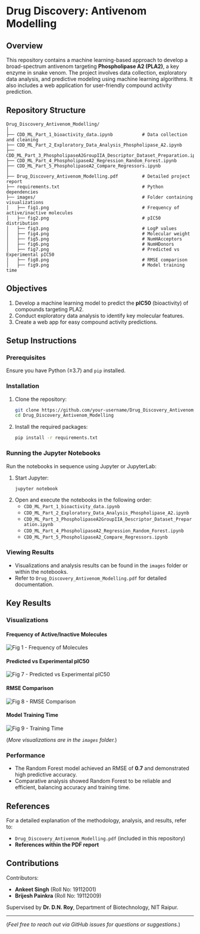 # Drug Discovery: Antivenom Modelling

## Overview
This repository contains a machine learning-based approach to develop a broad-spectrum antivenom targeting **Phospholipase A2 (PLA2)**, a key enzyme in snake venom. The project involves data collection, exploratory data analysis, and predictive modeling using machine learning algorithms. It also includes a web application for user-friendly compound activity prediction.

## Repository Structure
```
Drug_Discovery_Antivenom_Modelling/
│
├── CDD_ML_Part_1_bioactivity_data.ipynb           # Data collection and cleaning
├── CDD_ML_Part_2_Exploratory_Data_Analysis_Phospholipase_A2.ipynb
├── CDD_ML_Part_3_PhospholipaseA2GroupIIA_Descriptor_Dataset_Preparation.ipynb
├── CDD_ML_Part_4_PhospholipaseA2_Regression_Random_Forest.ipynb
├── CDD_ML_Part_5_PhospholipaseA2_Compare_Regressors.ipynb
│
├── Drug_Discovery_Antivenom_Modelling.pdf         # Detailed project report
├── requirements.txt                               # Python dependencies
├── images/                                        # Folder containing visualizations
│   ├── fig1.png                                   # Frequency of active/inactive molecules
│   ├── fig2.png                                   # pIC50 distribution
│   ├── fig3.png                                   # LogP values
│   ├── fig4.png                                   # Molecular weight
│   ├── fig5.png                                   # NumHAcceptors
│   ├── fig6.png                                   # NumHDonors
│   ├── fig7.png                                   # Predicted vs Experimental pIC50
│   ├── fig8.png                                   # RMSE comparison
│   ├── fig9.png                                   # Model training time
```

## Objectives
1. Develop a machine learning model to predict the **pIC50** (bioactivity) of compounds targeting PLA2.
2. Conduct exploratory data analysis to identify key molecular features.
3. Create a web app for easy compound activity predictions.

## Setup Instructions
### Prerequisites
Ensure you have Python (≥3.7) and `pip` installed.

### Installation
1. Clone the repository:
   ```bash
   git clone https://github.com/your-username/Drug_Discovery_Antivenom_Modelling.git
   cd Drug_Discovery_Antivenom_Modelling
   ```
2. Install the required packages:
   ```bash
   pip install -r requirements.txt
   ```

### Running the Jupyter Notebooks
Run the notebooks in sequence using Jupyter or JupyterLab:
1. Start Jupyter:
   ```bash
   jupyter notebook
   ```
2. Open and execute the notebooks in the following order:
   - `CDD_ML_Part_1_bioactivity_data.ipynb`
   - `CDD_ML_Part_2_Exploratory_Data_Analysis_Phospholipase_A2.ipynb`
   - `CDD_ML_Part_3_PhospholipaseA2GroupIIA_Descriptor_Dataset_Preparation.ipynb`
   - `CDD_ML_Part_4_PhospholipaseA2_Regression_Random_Forest.ipynb`
   - `CDD_ML_Part_5_PhospholipaseA2_Compare_Regressors.ipynb`

### Viewing Results
- Visualizations and analysis results can be found in the `images` folder or within the notebooks.
- Refer to `Drug_Discovery_Antivenom_Modelling.pdf` for detailed documentation.

## Key Results
### Visualizations
#### Frequency of Active/Inactive Molecules
![Fig 1 - Frequency of Molecules](images/fig-1.jpg)

#### Predicted vs Experimental pIC50
![Fig 7 - Predicted vs Experimental pIC50](images/fig-7.jpg)

#### RMSE Comparison
![Fig 8 - RMSE Comparison](images/fig-8.png)

#### Model Training Time
![Fig 9 - Training Time](images/fig-9.jpg)

(*More visualizations are in the `images` folder.*)

### Performance
- The Random Forest model achieved an RMSE of **0.7** and demonstrated high predictive accuracy.
- Comparative analysis showed Random Forest to be reliable and efficient, balancing accuracy and training time.

## References
For a detailed explanation of the methodology, analysis, and results, refer to:
- `Drug_Discovery_Antivenom_Modelling.pdf` (included in this repository)
- **References within the PDF report**

## Contributions
Contributors:
- **Ankeet Singh** (Roll No: 19112001)
- **Brijesh Painkra** (Roll No: 19112009)

Supervised by **Dr. D.N. Roy**, Department of Biotechnology, NIT Raipur.

---

(*Feel free to reach out via GitHub issues for questions or suggestions.*)
